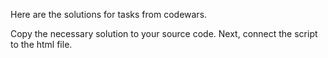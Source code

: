 Here are the solutions for tasks from codewars.

Сopy the necessary solution to your source code. Next, connect the script to the html file.
